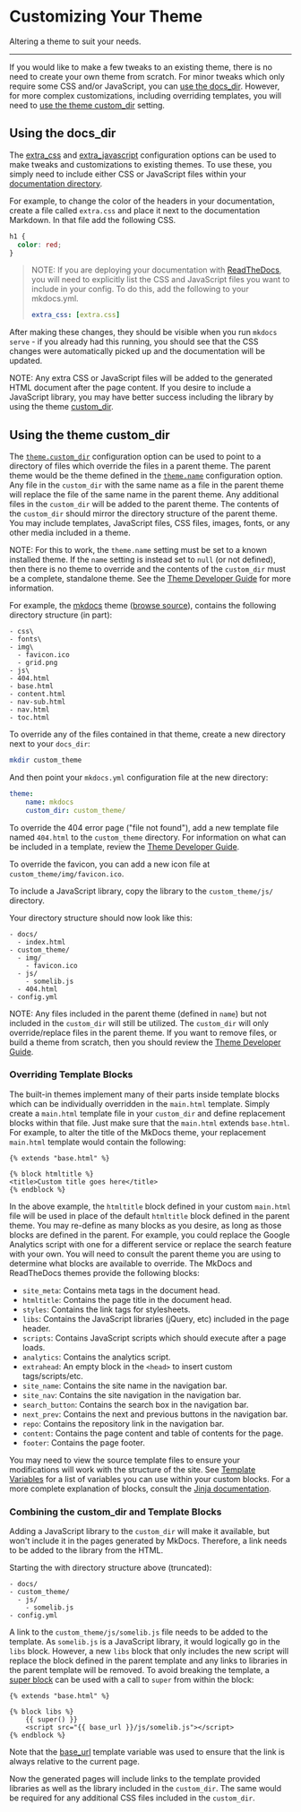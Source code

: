 # Customizing Your Theme

Altering a theme to suit your needs.

---

If you would like to make a few tweaks to an existing theme, there is no need
to create your own theme from scratch. For minor tweaks which only require
some CSS and/or JavaScript, you can [use the docs_dir](#using-the-docs_dir).
However, for more complex customizations, including overriding templates, you
will need to [use the theme custom_dir](#using-the-theme-custom_dir) setting.

## Using the docs_dir

The [extra_css] and [extra_javascript] configuration options can be used to
make tweaks and customizations to existing themes. To use these, you simply
need to include either CSS or JavaScript files within your [documentation
directory].

For example, to change the color of the headers in your documentation, create
a file called `extra.css` and place it next to the documentation Markdown. In
that file add the following CSS.

```css
h1 {
  color: red;
}
```

> NOTE:
> If you are deploying your documentation with [ReadTheDocs], you will need
> to explicitly list the CSS and JavaScript files you want to include in
> your config. To do this, add the following to your mkdocs.yml.
>
> ```yaml
> extra_css: [extra.css]
> ```

After making these changes, they should be visible when you run
`mkdocs serve` - if you already had this running, you should see that the CSS
changes were automatically picked up and the documentation will be updated.

NOTE:
Any extra CSS or JavaScript files will be added to the generated HTML
document after the page content. If you desire to include a JavaScript
library, you may have better success including the library by using the
theme [custom_dir].

## Using the theme custom_dir

The [`theme.custom_dir`][custom_dir] configuration option can be used to point
to a directory of files which override the files in a parent theme. The parent
theme would be the theme defined in the [`theme.name`][name] configuration
option. Any file in the `custom_dir` with the same name as a file in the
parent theme will replace the file of the same name in the parent theme. Any
additional files in the `custom_dir` will be added to the parent theme. The
contents of the `custom_dir` should mirror the directory structure of the
parent theme. You may include templates, JavaScript files, CSS files, images,
fonts, or any other media included in a theme.

NOTE:
For this to work, the `theme.name` setting must be set to a known
installed theme. If the `name` setting is instead set to `null` (or not
defined), then there is no theme to override and the contents of the
`custom_dir` must be a complete, standalone theme. See the [Theme
Developer Guide][custom theme] for more information.

For example, the [mkdocs] theme ([browse source]), contains the following
directory structure (in part):

```nohighlight
- css\
- fonts\
- img\
  - favicon.ico
  - grid.png
- js\
- 404.html
- base.html
- content.html
- nav-sub.html
- nav.html
- toc.html
```

To override any of the files contained in that theme, create a new directory
next to your `docs_dir`:

```bash
mkdir custom_theme
```

And then point your `mkdocs.yml` configuration file at the new directory:

```yaml
theme:
    name: mkdocs
    custom_dir: custom_theme/
```

To override the 404 error page ("file not found"), add a new template file named
`404.html` to the `custom_theme` directory. For information on what can be
included in a template, review the [Theme Developer Guide][custom theme].

To override the favicon, you can add a new icon file at
`custom_theme/img/favicon.ico`.

To include a JavaScript library, copy the library to the `custom_theme/js/`
directory.

Your directory structure should now look like this:

```nohighlight
- docs/
  - index.html
- custom_theme/
  - img/
    - favicon.ico
  - js/
    - somelib.js
  - 404.html
- config.yml
```

NOTE:
Any files included in the parent theme (defined in `name`) but not
included in the `custom_dir` will still be utilized. The `custom_dir` will
only override/replace files in the parent theme. If you want to remove
files, or build a theme from scratch, then you should review the [Theme
Developer Guide][custom theme].

### Overriding Template Blocks

The built-in themes implement many of their parts inside template blocks which
can be individually overridden in the `main.html` template. Simply create a
`main.html` template file in your `custom_dir` and define replacement blocks
within that file. Just make sure that the `main.html` extends `base.html`. For
example, to alter the title of the MkDocs theme, your replacement `main.html`
template would contain the following:

```django
{% extends "base.html" %}

{% block htmltitle %}
<title>Custom title goes here</title>
{% endblock %}
```

In the above example, the `htmltitle` block defined in your custom `main.html` file
will be used in place of the default `htmltitle` block defined in the parent theme.
You may re-define as many blocks as you desire, as long as those blocks are
defined in the parent. For example, you could replace the Google Analytics
script with one for a different service or replace the search feature with your
own. You will need to consult the parent theme you are using to determine what
blocks are available to override. The MkDocs and ReadTheDocs themes provide the
following blocks:

* `site_meta`: Contains meta tags in the document head.
* `htmltitle`: Contains the page title in the document head.
* `styles`: Contains the link tags for stylesheets.
* `libs`: Contains the JavaScript libraries (jQuery, etc) included in the page header.
* `scripts`: Contains JavaScript scripts which should execute after a page loads.
* `analytics`: Contains the analytics script.
* `extrahead`: An empty block in the `<head>` to insert custom tags/scripts/etc.
* `site_name`: Contains the site name in the navigation bar.
* `site_nav`: Contains the site navigation in the navigation bar.
* `search_button`: Contains the search box in the navigation bar.
* `next_prev`: Contains the next and previous buttons in the navigation bar.
* `repo`: Contains the repository link in the navigation bar.
* `content`: Contains the page content and table of contents for the page.
* `footer`: Contains the page footer.

You may need to view the source template files to ensure your modifications will
work with the structure of the site. See [Template Variables] for a list of
variables you can use within your custom blocks. For a more complete
explanation of blocks, consult the [Jinja documentation].

### Combining the custom_dir and Template Blocks

Adding a JavaScript library to the `custom_dir` will make it available, but
won't include it in the pages generated by MkDocs. Therefore, a link needs to
be added to the library from the HTML.

Starting the with directory structure above (truncated):

```nohighlight
- docs/
- custom_theme/
  - js/
    - somelib.js
- config.yml
```

A link to the `custom_theme/js/somelib.js` file needs to be added to the
template. As `somelib.js` is a JavaScript library, it would logically go in the
`libs` block. However, a new `libs` block that only includes the new script will
replace the block defined in the parent template and any links to libraries in
the parent template will be removed. To avoid breaking the template, a
[super block] can be used with a call to `super` from within the block:

```django
{% extends "base.html" %}

{% block libs %}
    {{ super() }}
    <script src="{{ base_url }}/js/somelib.js"></script>
{% endblock %}
```

Note that the [base_url] template variable was used to ensure that the link is
always relative to the current page.

Now the generated pages will include links to the template provided libraries as
well as the library included in the `custom_dir`. The same would be required for
any additional CSS files included in the `custom_dir`.

[custom theme]: ../dev-guide/themes.md
[extra_css]: ./configuration.md#extra_css
[extra_javascript]: ./configuration.md#extra_javascript
[documentation directory]: ./configuration.md#docs_dir
[ReadTheDocs]: ./deploying-your-docs.md#readthedocs
[custom_dir]: ./configuration.md#custom_dir
[name]: ./configuration.md#name
[mkdocs]: ./choosing-your-theme.md#mkdocs
[browse source]: https://github.com/mkdocs/mkdocs/tree/master/mkdocs/themes/mkdocs
[Template Variables]: ../dev-guide/themes.md#template-variables
[Jinja documentation]: https://jinja.palletsprojects.com/en/latest/templates/#template-inheritance
[super block]: https://jinja.palletsprojects.com/en/latest/templates/#super-blocks
[base_url]: ../dev-guide/themes.md#base_url
